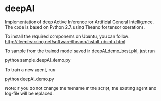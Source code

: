 # deepAI

Implementation of deep Active Inference for Artificial General Intelligence. The code is based on Python 2.7, using Theano for tensor operations.

To install the required components on Ubuntu, you can follow: http://deeplearning.net/software/theano/install_ubuntu.html 

To sample from the trained model saved in deepAI_demo_best.pkl, just run 

  python sample_deepAI_demo.py

To train a new agent, run 

  python deepAI_demo.py 

Note: If you do not change the filename in the script, the existing agent and log-file will be replaced.
